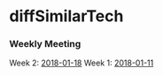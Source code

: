 # diffSimilarTech

### Weekly Meeting

Week 2: [2018-01-18](https://github.com/hy3440/diffSimilarTech/blob/master/Weekly%20Summary/2018-01-18.md)
Week 1: [2018-01-11](https://github.com/hy3440/diffSimilarTech/blob/master/Weekly%20Summary/2018-01-11.md)

